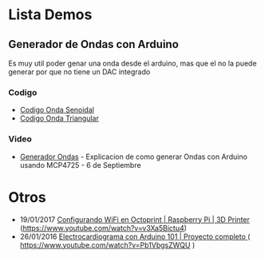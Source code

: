 
# Lista Demos

## Generador de Ondas con Arduino

Es muy util poder genar una onda desde el arduino, mas que el no la puede generar por que no tiene un DAC integrado

### Codigo 

* [Codigo Onda Senoidal](https://github.com/alswnet/ProyectoStreaming/blob/master/Demos/Senales/FuncionSenoConDac/FuncionSenoConDac.ino)
* [Codigo Onda Triangular](https://github.com/alswnet/ProyectoStreaming/blob/master/Demos/Senales/FuncionTriangularDac/FuncionTriangularDac.ino)

### Video

* [Generador Ondas](https://www.youtube.com/watch?v=_KVM8FyMh_I) - Explicacion de como generar Ondas con Arduino usando  MCP4725 -   6 de Septiembre


# Otros

* 19/01/2017 [ Configurando WiFi en Octoprint | Raspberry Pi | 3D Printer ]( ) (https://www.youtube.com/watch?v=v3Xa5Bictu4)
* 26/01/2016 [ Electrocardiograma con Arduino 101 | Proyecto completo ]( https://github.com/alswnet/ECG-Box) ( https://www.youtube.com/watch?v=Pb1VbgsZWQU )
